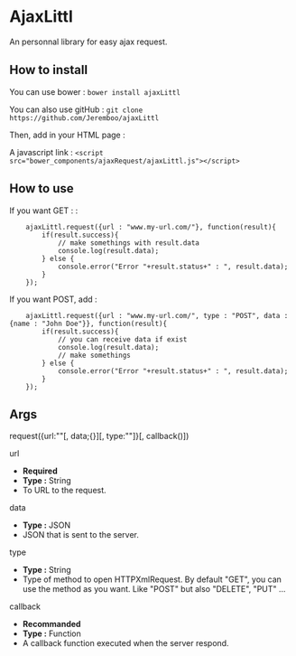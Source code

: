AjaxLittl
===========

An personnal library for easy ajax request. 

## How to install

You can use bower : ``bower install ajaxLittl``

You can also use gitHub : ``git clone https://github.com/Jeremboo/ajaxLittl``

Then, add in your HTML page :

A javascript link : ``<script src="bower_components/ajaxRequest/ajaxLittl.js"></script>``

## How to use


If you want GET : :

		ajaxLittl.request({url : "www.my-url.com/"}, function(result){
			if(result.success){
		        // make somethings with result.data
		        console.log(result.data);
		    } else {
		        console.error("Error "+result.status+" : ", result.data);
		    }
		});

If you want POST, add : 

		ajaxLittl.request({url : "www.my-url.com/", type : "POST", data : {name : "John Doe"}}, function(result){
			if(result.success){
				// you can receive data if exist
			    console.log(result.data);
				// make somethings
			} else {
		        console.error("Error "+result.status+" : ", result.data);
			}	
		});


## Args

request({url:""[, data;{}][, type:""]}[, callback()])


url 

- **Required**
- **Type :** String
- To URL to the request.

data 

- **Type :** JSON
- JSON that is sent to the server.

type 

- **Type :** String
- Type of method to open HTTPXmlRequest. By default "GET", you can use the method as you want. Like "POST" but also "DELETE", "PUT" ...

callback 

- **Recommanded**
- **Type :** Function
- A callback function executed when the server respond.







